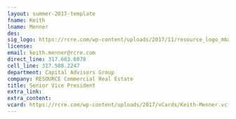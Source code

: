 ```yaml
---
layout: summer-2017-template 
fname: Keith
lname: Menner
des: 
sig_logo: https://rcre.com/wp-content/uploads/2017/11/resource_logo_mba.png
license: 
email: keith.menner@rcre.com
direct_line: 317.663.6078
cell_line: 317.508.2247
department: Capital Advisors Group
company: RESOURCE Commercial Real Estate
title: Senior Vice President
extra_link: 
extra_content: 
vcard: https://rcre.com/wp-content/uploads/2017/vCards/Keith-Menner.vcf
---
```

